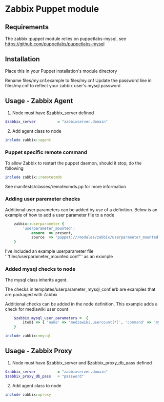 # Zabbix Puppet module #

## Requirements ##

The zabbix::puppet module relies on puppetlabs-mysql, see https://github.com/puppetlabs/puppetlabs-mysql

## Installation ##

Place this in your Puppet installation's module directory

Rename files/my.cnf.example to files/my.cnf
Update the password line in files/my.cnf to reflect your zabbix user's mysql password


## Usage - Zabbix Agent ##

1) Node must have $zabbix_server defined

```ruby
$zabbix_server 			= "zabbixserver.domain"
```

2) Add agent class to node

```ruby
include zabbix::agent
```

### Puppet specific remote command ###


To allow Zabbix to restart the puppet daemon, should it stop, do the following

```ruby
include zabbix::remotecmds
```

See manifests/classes/remotecmds.pp for more information

### Adding user paremeter checks ###

Additional user parameters can be added by use of a definition.  Below is an example of how to add a user parameter file to a node

```ruby
	zabbix::userparameter {
		'userparameter_mounted':
			ensure	=> present,
			source	=> 'puppet:///modules/zabbix/userparameter_mounted.conf';
	}			
```

I've included an example userparameter file '''files/userparameter_mounted.conf''' as an example

### Added mysql checks to node ###

The mysql class inherits agent.

The checks in templates/userparameter_mysql_conf.erb are examples that are packaged with Zabbix

Additional checks can be added in the node definition.  This example adds a check for mediawiki user count

```ruby
    $zabbix_mysql_user_parameters =  {
        item1 => { 'name' => 'mediawiki.usercount[*]', 'command' => 'mysql -B -s -e "SELECT count(*) FROM user" $1'},
    }   

include zabbix::mysql

```

## Usage - Zabbix Proxy ##

1) Node must have $zabbix_server and $zabbix_proxy_db_pass defined

```ruby
$zabbix_server 			= "zabbixserver.domain"
$zabbix_proxy_db_pass 	= "password"
```

2) Add agent class to node

```ruby
include zabbix::proxy
```

